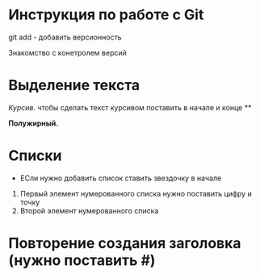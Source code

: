 # Инструкция по работе с Git
git add - добавить версионность

Знакомство с конетролем версий

# Выделение текста
*Курсив.* чтобы сделать текст курсивом поставить в начале и конце **

**Полужирный.**

# Списки
* ЕСли нужно добавить список ставить звездочку в начале

1. Первый элемент нумерованного списка нужно поставить цифру и точку
2. Второй элемент нумерованного списка

# Повторение создания заголовка (нужно поставить #)

